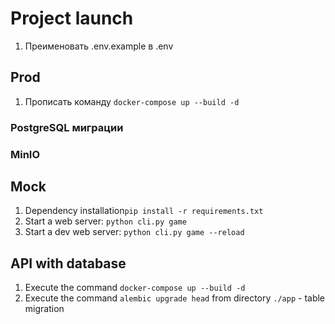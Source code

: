 

# Project launch

1. Преименовать .env.example в .env

## Prod
1. Прописать команду `docker-compose up --build -d`
### PostgreSQL миграции

### MinIO

## Mock
1. Dependency installation`pip install -r requirements.txt`
2. Start a web server: `python cli.py game`
3. Start a dev web server: `python cli.py game --reload`
## API with database 
1. Execute the command `docker-compose up --build -d` 
2. Execute the command `alembic upgrade head` from directory `./app` - table migration
